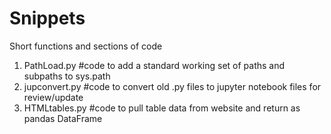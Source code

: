 # Snippets
Short functions and sections of code

1) PathLoad.py     #code to add a standard working set of paths and subpaths to sys.path
2) jupconvert.py   #code to convert old .py files to jupyter notebook files for review/update
3) HTMLtables.py   #code to pull table data from website and return as pandas DataFrame 
